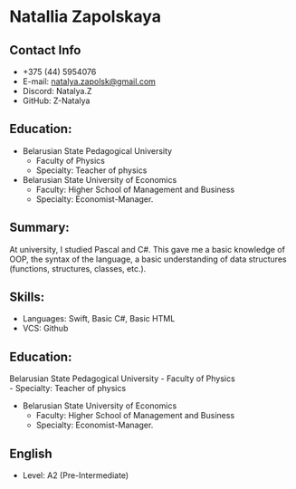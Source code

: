 # Natallia Zapolskaya

## Contact Info
* +375 (44) 5954076
* E-mail: natalya.zapolsk@gmail.com
* Discord: Natalya.Z
* GitHub: Z-Natalya
## Education:
* Belarusian State Pedagogical University
    - Faculty of Physics     
    - Specialty: Teacher of physics
* Belarusian State University of Economics
    - Faculty: Higher School of Management and Business
    - Specialty: Economist-Manager.
## Summary: 
At university, I studied Pascal and C#. This gave me a basic knowledge of OOP, the syntax of the language, a basic understanding of data structures (functions, structures, classes, etc.).
## Skills:
* Languages: Swift, Basic С#, Basic HTML
* VCS: Github
## Education:
Belarusian State Pedagogical University
    - Faculty of Physics     
    - Specialty: Teacher of physics
* Belarusian State University of Economics
    - Faculty: Higher School of Management and Business
    - Specialty: Economist-Manager.
## English 
* Level: A2 (Pre-Intermediate)
